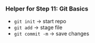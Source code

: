 ### Helper for Step 11: Git Basics

- `git init` → start repo
- `git add` → stage file
- `git commit -m` → save changes
